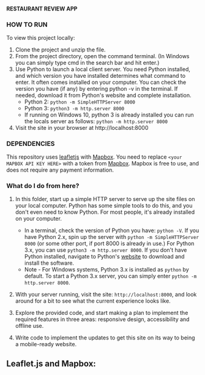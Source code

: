 #### RESTAURANT REVIEW APP

### HOW TO RUN


To view this project locally:

1. Clone the project and unzip the file.
1. From the project directory, open the command terminal. (In Windows you can simply type cmd in the search bar and hit enter.)
1. Use Python to launch a local client server. You need Python installed, and which version you have installed determines what command to enter. It often comes installed on your computer. You can check the version you have (if any) by entering python -v in the terminal. If needed, download it from Python's website and complete installation.
    * Python 2: `python -m SimpleHTTPServer 8000`
    * Python 3: `python3 -m http.server 8000` 
    * If running on Windows 10, python 3 is already installed you can run the locals server as follows:
    `python -m http.server 8000`
1. Visit the site in your browser at http://localhost:8000


### DEPENDENCIES

This repository uses [leafletjs](https://leafletjs.com/) with [Mapbox](https://www.mapbox.com/). You need to replace `<your MAPBOX API KEY HERE>` with a token from [Mapbox](https://www.mapbox.com/). Mapbox is free to use, and does not require any payment information.



### What do I do from here?

1. In this folder, start up a simple HTTP server to serve up the site files on your local computer. Python has some simple tools to do this, and you don't even need to know Python. For most people, it's already installed on your computer.

    * In a terminal, check the version of Python you have: `python -V`. If you have Python 2.x, spin up the server with `python -m SimpleHTTPServer 8000` (or some other port, if port 8000 is already in use.) For Python 3.x, you can use `python3 -m http.server 8000`. If you don't have Python installed, navigate to Python's [website](https://www.python.org/) to download and install the software.
   * Note -  For Windows systems, Python 3.x is installed as `python` by default. To start a Python 3.x server, you can simply enter `python -m http.server 8000`.
2. With your server running, visit the site: `http://localhost:8000`, and look around for a bit to see what the current experience looks like.
3. Explore the provided code, and start making a plan to implement the required features in three areas: responsive design, accessibility and offline use.
4. Write code to implement the updates to get this site on its way to being a mobile-ready website.

## Leaflet.js and Mapbox:




